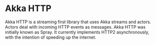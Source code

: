 # Akka HTTP

Akka HTTP is a streaming first library that uses Akka streams and actors. Actors deal with incoming HTTP events as messages.
Akka HTTP was initially known as Spray. It currently implements HTTP2 asynchronously, with the intention of speeding up the internet.